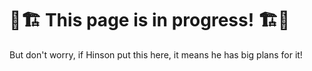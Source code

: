 # 🚧🏗 This page is in progress! 🏗️🚧 ️

But don't worry, if Hinson put this here, it means he has big plans for it!
